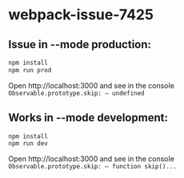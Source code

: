 # webpack-issue-7425

## Issue in --mode production:

```bash
npm install
npm run prod
```

Open http://localhost:3000 and see in the console `Observable.prototype.skip: – undefined`

## Works in --mode development:

```bash
npm install
npm run dev
```

Open http://localhost:3000 and see in the console `Observable.prototype.skip: – function skip()...`


